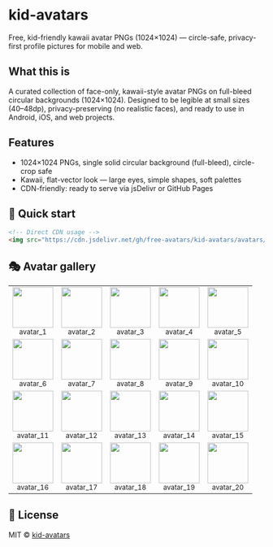 # kid-avatars

Free, kid-friendly kawaii avatar PNGs (1024×1024) — circle-safe, privacy-first profile pictures for mobile and web.

## What this is
A curated collection of face-only, kawaii-style avatar PNGs on full-bleed circular backgrounds (1024×1024). Designed to be legible at small sizes (40–48dp), privacy-preserving (no realistic faces), and ready to use in Android, iOS, and web projects.

## Features
- 1024×1024 PNGs, single solid circular background (full-bleed), circle-crop safe  
- Kawaii, flat-vector look — large eyes, simple shapes, soft palettes  
- CDN-friendly: ready to serve via jsDelivr or GitHub Pages

## 🚀 Quick start

```html
<!-- Direct CDN usage -->
<img src="https://cdn.jsdelivr.net/gh/free-avatars/kid-avatars/avatars/avatar_1.png" width="48" height="48">
```

## 🎭 Avatar gallery

<table>
<tr>
<td align="center"><img src="https://cdn.jsdelivr.net/gh/free-avatars/kid-avatars/avatars/avatar_1.png" width="80"><br><sub>avatar_1</sub></td>
<td align="center"><img src="https://cdn.jsdelivr.net/gh/free-avatars/kid-avatars/avatars/avatar_2.png" width="80"><br><sub>avatar_2</sub></td>
<td align="center"><img src="https://cdn.jsdelivr.net/gh/free-avatars/kid-avatars/avatars/avatar_3.png" width="80"><br><sub>avatar_3</sub></td>
<td align="center"><img src="https://cdn.jsdelivr.net/gh/free-avatars/kid-avatars/avatars/avatar_4.png" width="80"><br><sub>avatar_4</sub></td>
<td align="center"><img src="https://cdn.jsdelivr.net/gh/free-avatars/kid-avatars/avatars/avatar_5.png" width="80"><br><sub>avatar_5</sub></td>
</tr>
<tr>
<td align="center"><img src="https://cdn.jsdelivr.net/gh/free-avatars/kid-avatars/avatars/avatar_6.png" width="80"><br><sub>avatar_6</sub></td>
<td align="center"><img src="https://cdn.jsdelivr.net/gh/free-avatars/kid-avatars/avatars/avatar_7.png" width="80"><br><sub>avatar_7</sub></td>
<td align="center"><img src="https://cdn.jsdelivr.net/gh/free-avatars/kid-avatars/avatars/avatar_8.png" width="80"><br><sub>avatar_8</sub></td>
<td align="center"><img src="https://cdn.jsdelivr.net/gh/free-avatars/kid-avatars/avatars/avatar_9.png" width="80"><br><sub>avatar_9</sub></td>
<td align="center"><img src="https://cdn.jsdelivr.net/gh/free-avatars/kid-avatars/avatars/avatar_10.png" width="80"><br><sub>avatar_10</sub></td>
</tr>
<tr>
<td align="center"><img src="https://cdn.jsdelivr.net/gh/free-avatars/kid-avatars/avatars/avatar_11.png" width="80"><br><sub>avatar_11</sub></td>
<td align="center"><img src="https://cdn.jsdelivr.net/gh/free-avatars/kid-avatars/avatars/avatar_12.png" width="80"><br><sub>avatar_12</sub></td>
<td align="center"><img src="https://cdn.jsdelivr.net/gh/free-avatars/kid-avatars/avatars/avatar_13.png" width="80"><br><sub>avatar_13</sub></td>
<td align="center"><img src="https://cdn.jsdelivr.net/gh/free-avatars/kid-avatars/avatars/avatar_14.png" width="80"><br><sub>avatar_14</sub></td>
<td align="center"><img src="https://cdn.jsdelivr.net/gh/free-avatars/kid-avatars/avatars/avatar_15.png" width="80"><br><sub>avatar_15</sub></td>
</tr>
<tr>
<td align="center"><img src="https://cdn.jsdelivr.net/gh/free-avatars/kid-avatars/avatars/avatar_16.png" width="80"><br><sub>avatar_16</sub></td>
<td align="center"><img src="https://cdn.jsdelivr.net/gh/free-avatars/kid-avatars/avatars/avatar_17.png" width="80"><br><sub>avatar_17</sub></td>
<td align="center"><img src="https://cdn.jsdelivr.net/gh/free-avatars/kid-avatars/avatars/avatar_18.png" width="80"><br><sub>avatar_18</sub></td>
<td align="center"><img src="https://cdn.jsdelivr.net/gh/free-avatars/kid-avatars/avatars/avatar_19.png" width="80"><br><sub>avatar_19</sub></td>
<td align="center"><img src="https://cdn.jsdelivr.net/gh/free-avatars/kid-avatars/avatars/avatar_20.png" width="80"><br><sub>avatar_20</sub></td>
</tr>
</table>

## 📄 License

MIT © [kid-avatars](/LICENSE)